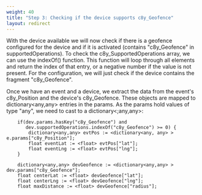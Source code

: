 ```yaml
---
weight: 40
title: "Step 3: Checking if the device supports c8y_Geofence"
layout: redirect
---
```


With the device available we will now check if there is a geofence configured for the device and if it is activated (contains "c8y&#95;Geofence" in supportedOperations). To check the c8y&#95;SupportedOperations array, we can use the indexOf() function. This function will loop through all elements and return the index of that entry, or a negative number if the value is not present. For the configuration, we will just check if the device contains the fragment "c8y&#95;Geofence". 

Once we have an event and a device, we extract the data from the event's c8y&#95;Position and the device's c8y&#95;Geofence. These objects are mapped to dictionary<any,any> entries in the params. As the params hold values of type "any", we need to cast to a dictionary<;any,any>:

		if(dev.params.hasKey("c8y_Geofence") and
		   dev.supportedOperations.indexOf("c8y_Geofence") >= 0) {
			dictionary<any,any> evtPos := <dictionary<any, any> > e.params["c8y_Position"];
			float eventLat := <float> evtPos["lat"];
			float eventLng := <float> evtPos["lng"];
		}
		
		dictionary<any,any> devGeofence := <dictionary<any,any> > dev.params["c8y_Geofence"];
		float centerLat := <float> devGeofence["lat"];
		float centerLng := <float> devGeofence["lng"];
		float maxDistance := <float> devGeofence["radius"];

